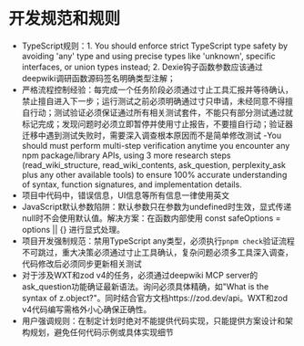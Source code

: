 # 开发规范和规则

- TypeScript规则：1. You should enforce strict TypeScript type safety by avoiding 'any' type and using precise types like 'unknown', specific interfaces, or union types instead; 2. Dexie钩子函数参数应该通过deepwiki调研函数源码签名明确类型注解；
- 严格流程控制经验：每完成一个任务阶段必须通过寸止工具汇报并等待确认，禁止擅自进入下一步；运行测试之前必须明确通过寸只申请，未经同意不得擅自行动；测试验证必须保证通过所有相关测试套件，不能只有部分测试通过就标记完成；发现问题时必须立即暂停并使用寸止报告，不要擅自行动；验证器迁移中遇到测试失败时，需要深入调查根本原因而不是简单修改测试
  -You should must perform multi-step verification anytime you encounter any npm package/library APIs, using 3 more research steps (read_wiki_structure, read_wiki_contents, ask_question, perplexity_ask plus any other available tools) to ensure 100% accurate understanding of syntax, function signatures, and implementation details.
- 项目中代码中，错误信息，UI信息等所有信息一律使用英文
- JavaScript默认参数陷阱：默认参数只在参数为undefined时生效，显式传递null时不会使用默认值。解决方案：在函数内部使用 const safeOptions = options || {} 进行显式处理。
- 项目开发强制规范：禁用TypeScript any类型，必须执行`pnpm check`验证流程不可跳过，重大决策必须通过寸止工具确认，复杂问题必须多工具深入调查，代码修改后必须同步更新相关测试
- 对于涉及WXT和zod v4的任务，必须通过deepwiki MCP server的ask_question功能确证最新语法。询问必须具体精确，如"What is the syntax of z.object?"。同时结合官方文档https://zod.dev/api。WXT和zod v4代码编写需格外小心确保正确性。
- 用户强调规则：在制定计划时绝对不能提供代码实现，只能提供方案设计和架构规划，避免任何代码示例或具体实现细节
